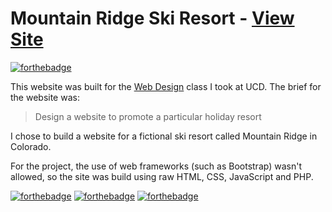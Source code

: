 # Mountain Ridge Ski Resort - [View Site]
[![forthebadge](http://forthebadge.com/images/badges/winter-is-coming.svg)](http://forthebadge.com)

This website was built for the [Web Design] class I took at UCD. The brief for the website was:
> Design a website to promote a particular holiday resort

I chose to build a website for a fictional ski resort called Mountain Ridge in Colorado. 

For the project, the use of web frameworks (such as Bootstrap) wasn't allowed, so the site was build using raw HTML, CSS, JavaScript and PHP.


[Web Design]: <https://sisweb.ucd.ie/usis/w_sm_web_inf_viewer_banner.show_module?p_subj=COMP&p_crse=20030&p_term_code=201400>
[View Site]: <https://mountainridge.herokuapp.com/>

[![forthebadge](http://forthebadge.com/images/badges/uses-html.svg)](http://forthebadge.com)
[![forthebadge](http://forthebadge.com/images/badges/uses-css.svg)](http://forthebadge.com)
[![forthebadge](http://forthebadge.com/images/badges/uses-js.svg)](http://forthebadge.com)
